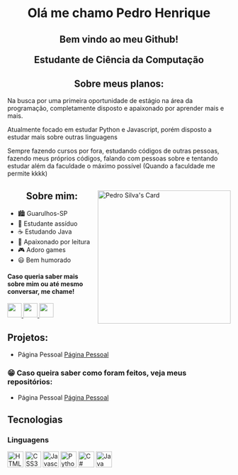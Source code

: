 <h1 align="center"> Olá me chamo Pedro Henrique </h1>

<h2>
  <p align="center"> Bem vindo ao meu Github!</p>
  <p align="center"> Estudante de Ciência da Computação</p>
</h2>

<h2 align="center">Sobre meus planos:</h2>
<p>Na busca por uma primeira oportunidade de estágio na área da programação, completamente disposto e apaixonado por aprender mais e mais.</p>
<p>Atualmente focado em estudar Python e Javascript, porém disposto a estudar mais sobre outras linguagens</p>
<p>Sempre fazendo cursos por fora, estudando códigos de outras pessoas, fazendo meus próprios códigos, falando com pessoas sobre e tentando estudar além da faculdade o máximo possível (Quando a faculdade me permite kkkk)</p>

</div>

<div align="left">

<a href="https://app.daily.dev/pedrohses"><img align="right" src="https://api.daily.dev/devcards/33ead938aaa94e51a9482a6217d4e545.png?r=4lz" width="300" alt="Pedro Silva's Card"/></a>

<h2 align="center">Sobre mim:</h2>
<ul>
<li>🏙️ Guarulhos-SP</li>
<li>🧠 Estudante assíduo</li>
<li>☕ Estudando Java</li>
<li>📖 Apaixonado por leitura</li>
<li>🎮 Adoro games</li>
<li>😃 Bem humorado</li>
</ul>

<p align="left">
  <h4>Caso queria saber mais sobre mim ou até mesmo conversar, me chame!</h4>
  <div align="left">
  <a href="https://www.facebook.com/profile.php?id=100004276724588" target="_blank" rel="noreferrer">
        <img src="https://raw.githubusercontent.com/danielcranney/readme-generator/main/public/icons/socials/facebook.svg" width="32" height="32" />
  </a>

  <a href="https://www.instagram.com/pedro.hses/" target="_blank" rel="noreferrer">
        <img src="https://raw.githubusercontent.com/danielcranney/readme-generator/main/public/icons/socials/instagram.svg" width="32" height="32" />
  </a> 

  <a href="https://www.linkedin.com/in/pedro-silva-43985125b/" target="_blank" rel="noreferrer">
        <img src="https://raw.githubusercontent.com/danielcranney/readme-generator/main/public/icons/socials/linkedin.svg" width="32" height="32" />
  </a>
  </div>
</p>

<p align="left">
  <h2>Projetos:</h2>
  <ul>
  <li>Página Pessoal <a href="https://pedrohses.github.io/">Página Pessoal</a></li>
  </ul>
  
  <h3>😁 Caso queira saber como foram feitos, veja meus repositórios:</h3> 
  <ul>
  <li>Página Pessoal <a href="https://github.com/Pedrohses/Pedrohses.github.io">Página Pessoal</a></li>
  </ul>
</p>

<p align="center">
  <h2>Tecnologias</h2>
  <h3>Linguagens</h3>
  <a href="https://developer.mozilla.org/en-US/docs/Glossary/HTML5" target="_blank" rel="noreferrer"><img src="https://raw.githubusercontent.com/danielcranney/readme-generator/main/public/icons/skills/html5-colored.svg" width="36" height="36" alt="HTML5" /></a>
  <a href="https://www.w3.org/TR/CSS/#css" target="_blank" rel="noreferrer"><img src="https://raw.githubusercontent.com/danielcranney/readme-generator/main/public/icons/skills/css3-colored.svg" width="36" height="36" alt="CSS3" /></a>
  <a href="https://developer.mozilla.org/en-US/docs/Web/JavaScript" target="_blank" rel="noreferrer"> <img src="https://raw.githubusercontent.com/danielcranney/readme-generator/main/public/icons/skills/javascript-colored.svg" width="36" height="36" alt="Javascript" /></a>
  <a href="https://www.python.org/" target="_blank" rel="noreferrer"><img src="https://raw.githubusercontent.com/danielcranney/readme-generator/main/public/icons/skills/python-colored.svg" width="36" height="36" alt="Python" /></a>
  <a href="https://docs.microsoft.com/en-us/dotnet/csharp/" target="_blank" rel="noreferrer"><img src="https://raw.githubusercontent.com/danielcranney/readme-generator/main/public/icons/skills/csharp-colored.svg" width="36" height="36" alt="C#" /></a>
  <a href="https://docs.oracle.com/en/java/" target="_blank" rel="noreferrer"><img src="https://raw.githubusercontent.com/danielcranney/readme-generator/main/public/icons/skills/java-colored.svg" width="36" height="36" alt="Java" /></a>
</p>
